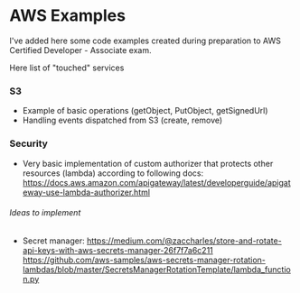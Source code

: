 # AWS Examples

I've added here some code examples created during preparation to AWS Certified Developer - Associate exam.

Here list of "touched" services

### S3

- Example of basic operations (getObject, PutObject, getSignedUrl)
- Handling events dispatched from S3 (create, remove)

### Security

- Very basic implementation of custom authorizer that protects other resources (lambda) according to following docs:
  https://docs.aws.amazon.com/apigateway/latest/developerguide/apigateway-use-lambda-authorizer.html

###### Ideas to implement

- Secret manager:
  https://medium.com/@zaccharles/store-and-rotate-api-keys-with-aws-secrets-manager-26f7f7a6c211
  https://github.com/aws-samples/aws-secrets-manager-rotation-lambdas/blob/master/SecretsManagerRotationTemplate/lambda_function.py
